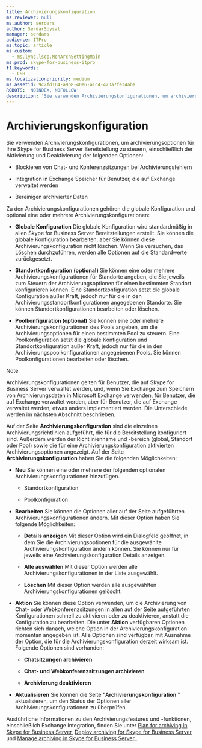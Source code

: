 ```yaml
---
title: Archivierungskonfiguration
ms.reviewer: null
ms.author: serdars
author: SerdarSoysal
manager: serdars
audience: ITPro
ms.topic: article
ms.custom:
  - ms.lync.lscp.MonArchSettingMain
ms.prod: skype-for-business-itpro
f1.keywords:
  - CSH
ms.localizationpriority: medium
ms.assetid: 9c2fd164-a9b8-40e6-a1c4-423a7fe34aba
ROBOTS: 'NOINDEX, NOFOLLOW'
description: 'Sie verwenden Archivierungskonfigurationen, um archivierungsoptionen für Ihre Skype for Business Server Bereitstellung zu steuern, einschließlich der Aktivierung und Deaktivierung der folgenden Optionen:'
---
```


# <a name="archiving-configuration"></a>Archivierungskonfiguration
 
Sie verwenden Archivierungskonfigurationen, um archivierungsoptionen für Ihre Skype for Business Server Bereitstellung zu steuern, einschließlich der Aktivierung und Deaktivierung der folgenden Optionen:
  
- Blockieren von Chat- und Konferenzsitzungen bei Archivierungsfehlern
    
- Integration in Exchange Speicher für Benutzer, die auf Exchange verwaltet werden
    
- Bereinigen archivierter Daten
    
Zu den Archivierungskonfigurationen gehören die globale Konfiguration und optional eine oder mehrere Archivierungskonfigurationen:
  
- **Globale Konfiguration** Die globale Konfiguration wird standardmäßig in allen Skype for Business Server Bereitstellungen erstellt. Sie können die globale Konfiguration bearbeiten, aber Sie können diese Archivierungskonfiguration nicht löschen. Wenn Sie versuchen, das Löschen durchzuführen, werden alle Optionen auf die Standardwerte zurückgesetzt.
    
- **Standortkonfiguration (optional)** Sie können eine oder mehrere Archivierungskonfigurationen für Standorte angeben, die Sie jeweils zum Steuern der Archivierungsoptionen für einen bestimmten Standort konfigurieren können. Eine Standortkonfiguration setzt die globale Konfiguration außer Kraft, jedoch nur für die in den Archivierungsstandortkonfigurationen angegebenen Standorte. Sie können Standortkonfigurationen bearbeiten oder löschen.
    
- **Poolkonfiguration (optional)** Sie können eine oder mehrere Archivierungskonfigurationen des Pools angeben, um die Archivierungsoptionen für einen bestimmten Pool zu steuern. Eine Poolkonfiguration setzt die globale Konfiguration und Standortkonfiguration außer Kraft, jedoch nur für die in den Archivierungspoolkonfigurationen angegebenen Pools. Sie können Poolkonfigurationen bearbeiten oder löschen.
    
> [!NOTE]
> Archivierungskonfigurationen gelten für Benutzer, die auf Skype for Business Server verwaltet werden, und, wenn Sie Exchange zum Speichern von Archivierungsdaten in Microsoft Exchange verwenden, für Benutzer, die auf Exchange verwaltet werden, aber für Benutzer, die auf Exchange verwaltet werden, etwas anders implementiert werden. Die Unterschiede werden im nächsten Abschnitt beschrieben. 
  
Auf der Seite **Archivierungskonfiguration** sind die einzelnen Archivierungsrichtlinien aufgeführt, die für die Bereitstellung konfiguriert sind. Außerdem werden der Richtlinienname und -bereich (global, Standort oder Pool) sowie die für eine Archivierungskonfiguration aktivierten Archivierungsoptionen angezeigt. Auf der Seite **Archivierungskonfiguration** haben Sie die folgenden Möglichkeiten:
- **Neu** Sie können eine oder mehrere der folgenden optionalen Archivierungskonfigurationen hinzufügen.
    
  - Standortkonfiguration
    
  - Poolkonfiguration
    
- **Bearbeiten** Sie können die Optionen aller auf der Seite aufgeführten Archivierungskonfigurationen ändern. Mit dieser Option haben Sie folgende Möglichkeiten:
    
  - **Details anzeigen** Mit dieser Option wird ein Dialogfeld geöffnet, in dem Sie die Archivierungsoptionen für die ausgewählte Archivierungskonfiguration ändern können. Sie können nur für jeweils eine Archivierungskonfiguration Details anzeigen.
    
  - **Alle auswählen** Mit dieser Option werden alle Archivierungskonfigurationen in der Liste ausgewählt.
    
  - **Löschen** Mit dieser Option werden alle ausgewählten Archivierungskonfigurationen gelöscht.
    
- **Aktion** Sie können diese Option verwenden, um die Archivierung von Chat- oder Webkonferenzsitzungen in allen auf der Seite aufgeführten Konfigurationen schnell zu aktivieren oder zu deaktivieren, anstatt die Konfiguration zu bearbeiten. Die unter **Aktion** verfügbaren Optionen richten sich danach, welche Option in der Archivierungskonfiguration momentan angegeben ist. Alle Optionen sind verfügbar, mit Ausnahme der Option, die für die Archivierungskonfiguration derzeit wirksam ist. Folgende Optionen sind vorhanden:
    
  - **Chatsitzungen archivieren**
    
  - **Chat- und Webkonferenzsitzungen archivieren**
    
  - **Archivierung deaktivieren**
    
- **Aktualisieren** Sie können die Seite **"Archivierungskonfiguration** " aktualisieren, um den Status der Optionen aller Archivierungskonfigurationen zu überprüfen.
    
Ausführliche Informationen zu den Archivierungsfeatures und -funktionen, einschließlich Exchange Integration, finden Sie unter [Plan for archiving in Skype for Business Server](../../../plan-your-deployment/archiving/archiving.md), [Deploy archiving for Skype for Business Server](../../../deploy/deploy-archiving/deploy-archiving.md) und [Manage archiving in Skype for Business Server ](../../../manage/archiving/archiving.md).

